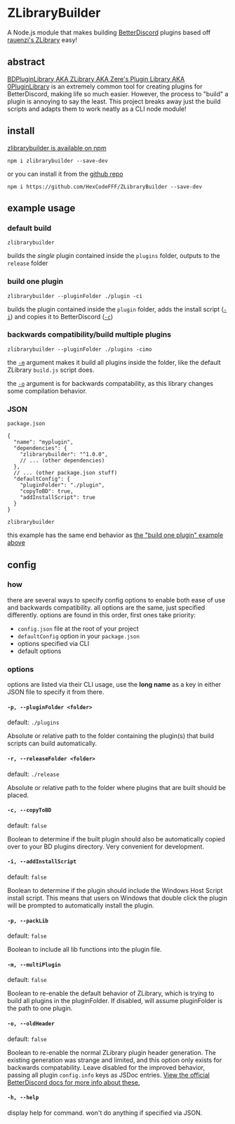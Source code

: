 # ZLibraryBuilder

A Node.js module that makes building [BetterDiscord](https://betterdiscord.app/) plugins based
off [rauenzi's ZLibrary](https://github.com/rauenzi/BDPluginLibrary) easy!

## abstract

[BDPluginLibrary AKA ZLibrary AKA Zere's Plugin Library AKA 0PluginLibrary](https://github.com/rauenzi/BDPluginLibrary)
is an extremely common tool for creating plugins for BetterDiscord, making life so much easier. However, the process
to "build" a plugin is annoying to say the least. This project breaks away just the build scripts and adapts them to
work neatly as a CLI node module!

## install

[zlibrarybuilder is available on npm](https://www.npmjs.com/package/zlibrarybuilder)

```shell
npm i zlibrarybuilder --save-dev
```

or you can install it from the [github repo](https://github.com/HexCodeFFF/ZLibraryBuilder)

```shell
npm i https://github.com/HexCodeFFF/ZLibraryBuilder --save-dev
```

## example usage

### default build

```shell
zlibrarybuilder
```

builds the *single* plugin contained inside the `plugins` folder, outputs to the `release` folder

### build one plugin

```shell
zlibrarybuilder --pluginFolder ./plugin -ci
```

builds the plugin contained inside the `plugin` folder, adds the install script ([`-i`](#-i---addinstallscript)) and
copies it to BetterDiscord ([`-c`](#-c---copytobd))

### backwards compatibility/build multiple plugins

```shell
zlibrarybuilder --pluginFolder ./plugins -cimo
```

the [`-m`](#-m---multiplugin) argument makes it build all plugins inside the folder, like the default
ZLibrary `build.js` script does.

the [`-o`](#-o---oldheader) argument is for backwards compatability, as this library changes some compilation behavior.

### JSON

`package.json`

```json5
{
  "name": "myplugin",
  "dependencies": {
    "zlibrarybuilder": "^1.0.0",
    // ... (other dependencies)
  },
  // ... (other package.json stuff)
  "defaultConfig": {
    "pluginFolder": "./plugin",
    "copyToBD": true,
    "addInstallScript": true
  }
}
```

```shell
zlibrarybuilder
```

this example has the same end behavior as [the "build one plugin" example above](#build-one-plugin)

## config

### how

there are several ways to specify config options to enable both ease of use and backwards compatibility. all options are
the same, just specified differently. options are found in this order, first ones take priority:

- `config.json` file at the root of your project
- `defaultConfig` option in your `package.json`
- options specified via CLI
- default options

### options

options are listed via their CLI usage, use the **long name** as a key in either JSON file to specify it from there.

#### `-p, --pluginFolder <folder>`

default: `./plugins`

Absolute or relative path to the folder containing the plugin(s) that build scripts can build automatically.

#### `-r, --releaseFolder <folder>`

default: `./release`

Absolute or relative path to the folder where plugins that are built should be placed.

#### `-c, --copyToBD`

default: `false`

Boolean to determine if the built plugin should also be automatically copied over to your BD plugins directory. Very
convenient for development.

#### `-i, --addInstallScript`

default: `false`

Boolean to determine if the plugin should include the Windows Host Script install script. This means that users on
Windows that double click the plugin will be prompted to automatically install the plugin.

#### `-p, --packLib`

default: `false`

Boolean to include all lib functions into the plugin file.

#### `-m, --multiPlugin`

default: `false`

Boolean to re-enable the default behavior of ZLibrary, which is trying to build all plugins in the pluginFolder. If
disabled, will assume pluginFolder is the path to one plugin.

#### `-o, --oldHeader`

default: `false`

Boolean to re-enable the normal ZLibrary plugin header generation. The existing generation was strange and limited, and
this option only exists for backwards compatability. Leave disabled for the improved behavior, passing all
plugin `config.info` keys as JSDoc entries.
[View the official BetterDiscord docs for more info about these.](https://github.com/BetterDiscord/BetterDiscord/wiki/Plugin-and-Theme-METAs#common-fields)

#### `-h, --help`

display help for command. won't do anything if specified via JSON.
